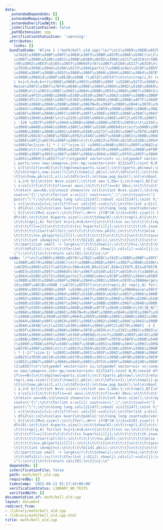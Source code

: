 ```yaml
---
data:
  _extendedDependsOn: []
  _extendedRequiredBy: []
  _extendedVerifiedWith: []
  _isVerificationFailed: false
  _pathExtension: cpp
  _verificationStatusIcon: ':warning:'
  attributes:
    links: []
  bundledCode: "#line 1 \"math/bell_old.cpp\"\n/*\n\t\u30D9\u30EB\u6570(\u7B2C\u4E8C\
    \u7A2E\u30B9\u30BF\u30FC\u30EA\u30F3\u30B0\u6570\u306E\u548C)\n\t\u30B0\u30EB\u30FC\
    \u30D7\u306B\u5206\u3051\u308B\u65B9\u6CD5\u306E\u5217\u6319\n\tB8=4140,B9=21147,B10=115975,B11=678570,...\n\
    \tN\u3092\u4EE3\u5165\u3057\u3066dfs(0)\u3067\u5168\u5217\u6319\n\t\u3088\u308A\
    \u7D30\u304B\u3044\u5206\u5272\u304Cparts[]\u306Eindex\u5C0F\u3055\u3044\u65B9\
    \u306B\u304F\u308B\u3053\u3068\u306F\u306A\u3044\u3001\u3064\u307E\u308Amerge\u3059\
    \u308B\u3068id\u306F\u6E1B\u308B (\u672C\u5F53?)\n\n\n\trep(i,K) rep(j,A) for(int\
    \ k=j+1;k<A;k++)\u306E\u3068\u3053\u308D\u306F \u5206\u5272\u3068\u3057\u3066\
    Hasse\u56F3\u3067\u76F4\u4E0A\u306E\u3084\u3064\u3092\u5168\u90E8\u63A2\u3057\u3066\
    \u308B\n\t\u3053\u308C\u3092\u3084\u308B\u3053\u3068\u3067\u300CX\u306E\u7D30\u5206\
    \u5168\u4F53\u300D\u306B\u518D\u5E30\u3067\u30A2\u30AF\u30BB\u30B9\u3067\u304D\
    \u308B(dfs2)\u306E\u3067\u5305\u9664\u3068\u304B\u306B\u4F7F\u3048\u308B\n\tO((B_N)^2)\u3068\
    \u304B\u306B\u306A\u308B\u306E\u3067N=9\u304F\u3089\u3044\u307E\u3067\u3063\u307D\
    \u3044(\u306A\u3093\u304B\u5305\u9664\u3059\u308B\u306E\u306B\u3082\u3063\u3068\
    \u826F\u3044\u30AA\u30FC\u30C0\u30FC\u306E\u3082\u306E\u304C\u3042\u308B\u3060\
    \u308D\u3046\u304B)\n\t\u2191\u5305\u9664\u306E\u4FC2\u6570\u306F1 -1 2 -6 24\
    \ -120 \u307F\u305F\u3044\u306B\u306A\u308A\u307E\u3059\n\t\u2191\u3061\u3083\u3093\
    \u3068\u8A00\u3046\u3068\u3001\u300C\u5168\u90E8distinct\u300D\u3092\u6C42\u3081\
    \u308B\u306E\u306B\u3001\u5404\u5206\u5272(\u5185\u306F\u7D76\u5BFE\u306B\u540C\
    \u3058\u5024)\u306E\u7DDA\u5F62\u548C\u3067\u304B\u3051\u308B\u304C\u3001\u305D\
    \u306E\u4FC2\u6570\u306F\u3001\n\t\t\u9023\u7D50\u6210\u5206\u3054\u3068\u306B\
    \u3001fac[size-1] * (-1)^(size-1) \u3092\u304B\u3051\u305F\u3082\u306E\u306B\u306A\
    \u308B\n\t\t\u9023\u7D50\u6210\u5206\u6570\u3060\u3051\u306B\u4F9D\u5B58\u3059\
    \u308B\u308F\u3051\u3067\u306F\u306A\u3044\u3001\u5F53\u305F\u308A\u524D\u3060\
    \u3051\u3069(1\u6557)\n*/\ntypedef vector<int> vi;\ntypedef vector<vi> vv;\nvector<vv>\
    \ parts;\nvv now;\nmap<vv,int> mp;\nvector<int> G[21147];\nint N,M;\nvoid dfs(int\
    \ x){\n\tif(x==N){\n\t\tmp[now]=parts.size();\n\t\tparts.pb(now);\n\t\treturn;\n\
    \t}\n\trep(i,now.size()){\n\t\tnow[i].pb(x);\n\t\tdfs(x+1);\n\t\tnow[i].pop_back();\n\
    \t}\n\tnow.pb(vi(1,x));\n\tdfs(x+1);\n\tnow.pop_back();\n}\n\nbool same(vv vs,int\
    \ a,int b){\n\tint N=vs.size();\n\tint aa=-1,bb=-1;\n\trep(i,N){\n\t\tfor(int\
    \ x:vs[i]){\n\t\t\tif(x==a) aa=i;\n\t\t\tif(x==b) bb=i;\n\t\t}\n\t}\n\tassert(aa>=0&&bb>=0);\n\
    \treturn aa==bb;\n}\nvoid showvv(vv vs){\n\tint N=vs.size();\n\trep(i,N){\n\t\t\
    cout<<\"{\";\n\t\tfor(int x:vs[i]) cout<<x<<\",\";\n\t\tcout<<\"}  \";\n\t}\n\t\
    puts(\"\");\n}\n\nlong long calc[21147];\nbool vis[21147];\nint V;\nvoid dfs2(int\
    \ v){\n\tvis[v]=1;\n\tif(V!=v) calc[V]-=calc[v];\n\tfor(int u:G[v]) if(!vis[u])\
    \ dfs2(u);\n}\n\nclass Gxor{\n\tpublic:\n\tlong long countsubs(vector <string>\
    \ S){\n\t\tM=S.size();\n\t\tfor(;;N++) if(N*(N-1)/2==S[0].size()) break;\n\t\t\
    dfs(0);\n\t\tint K=parts.size();\n\t\tshow(K);\n\t\trep(i,K){\n\t\t\tint A=parts[i].size();\n\
    \t\t\trep(j,A) for(int k=j+1;k<A;k++){\n\t\t\t\tvv nv;\n\t\t\t\trep(l,A){\n\t\t\
    \t\t\tif(l==j){\n\t\t\t\t\t\tvi h=parts[i][j];\n\t\t\t\t\t\th.insert(h.end(),all(parts[i][k]));\n\
    \t\t\t\t\t\tsort(all(h));\n\t\t\t\t\t\tnv.pb(h);\n\t\t\t\t\t}else if(l!=k){\n\t\
    \t\t\t\t\tnv.pb(parts[i][l]);\n\t\t\t\t\t}\n\t\t\t\t}\n\t\t\t\tassert(mp.count(nv));\n\
    \t\t\t\tint id=mp[nv];\n\t\t\t\tG[id].pb(i);\n\t\t\t}\n\t\t}\n\t\tfor(int i=K-1;i>=0;i--){\t\
    \t//partition small -> large\n//\t\t\tshow(i);\n\t\t\tV=i;\n\t\t\tmemset(vis,0,K);\n\
    \t\t\tdfs2(i);\n//\t\t\tfor(int j:G[i]) show(j),calc[i]-=calc[j];\n//\t\t\tputs(\"\
    \");\n\t\t}\n\t\treturn calc[0];\n\t}\n};\n"
  code: "/*\n\t\u30D9\u30EB\u6570(\u7B2C\u4E8C\u7A2E\u30B9\u30BF\u30FC\u30EA\u30F3\
    \u30B0\u6570\u306E\u548C)\n\t\u30B0\u30EB\u30FC\u30D7\u306B\u5206\u3051\u308B\u65B9\
    \u6CD5\u306E\u5217\u6319\n\tB8=4140,B9=21147,B10=115975,B11=678570,...\n\tN\u3092\
    \u4EE3\u5165\u3057\u3066dfs(0)\u3067\u5168\u5217\u6319\n\t\u3088\u308A\u7D30\u304B\
    \u3044\u5206\u5272\u304Cparts[]\u306Eindex\u5C0F\u3055\u3044\u65B9\u306B\u304F\
    \u308B\u3053\u3068\u306F\u306A\u3044\u3001\u3064\u307E\u308Amerge\u3059\u308B\u3068\
    id\u306F\u6E1B\u308B (\u672C\u5F53?)\n\n\n\trep(i,K) rep(j,A) for(int k=j+1;k<A;k++)\u306E\
    \u3068\u3053\u308D\u306F \u5206\u5272\u3068\u3057\u3066Hasse\u56F3\u3067\u76F4\
    \u4E0A\u306E\u3084\u3064\u3092\u5168\u90E8\u63A2\u3057\u3066\u308B\n\t\u3053\u308C\
    \u3092\u3084\u308B\u3053\u3068\u3067\u300CX\u306E\u7D30\u5206\u5168\u4F53\u300D\
    \u306B\u518D\u5E30\u3067\u30A2\u30AF\u30BB\u30B9\u3067\u304D\u308B(dfs2)\u306E\
    \u3067\u5305\u9664\u3068\u304B\u306B\u4F7F\u3048\u308B\n\tO((B_N)^2)\u3068\u304B\
    \u306B\u306A\u308B\u306E\u3067N=9\u304F\u3089\u3044\u307E\u3067\u3063\u307D\u3044\
    (\u306A\u3093\u304B\u5305\u9664\u3059\u308B\u306E\u306B\u3082\u3063\u3068\u826F\
    \u3044\u30AA\u30FC\u30C0\u30FC\u306E\u3082\u306E\u304C\u3042\u308B\u3060\u308D\
    \u3046\u304B)\n\t\u2191\u5305\u9664\u306E\u4FC2\u6570\u306F1 -1 2 -6 24 -120 \u307F\
    \u305F\u3044\u306B\u306A\u308A\u307E\u3059\n\t\u2191\u3061\u3083\u3093\u3068\u8A00\
    \u3046\u3068\u3001\u300C\u5168\u90E8distinct\u300D\u3092\u6C42\u3081\u308B\u306E\
    \u306B\u3001\u5404\u5206\u5272(\u5185\u306F\u7D76\u5BFE\u306B\u540C\u3058\u5024\
    )\u306E\u7DDA\u5F62\u548C\u3067\u304B\u3051\u308B\u304C\u3001\u305D\u306E\u4FC2\
    \u6570\u306F\u3001\n\t\t\u9023\u7D50\u6210\u5206\u3054\u3068\u306B\u3001fac[size-1]\
    \ * (-1)^(size-1) \u3092\u304B\u3051\u305F\u3082\u306E\u306B\u306A\u308B\n\t\t\
    \u9023\u7D50\u6210\u5206\u6570\u3060\u3051\u306B\u4F9D\u5B58\u3059\u308B\u308F\
    \u3051\u3067\u306F\u306A\u3044\u3001\u5F53\u305F\u308A\u524D\u3060\u3051\u3069\
    (1\u6557)\n*/\ntypedef vector<int> vi;\ntypedef vector<vi> vv;\nvector<vv> parts;\n\
    vv now;\nmap<vv,int> mp;\nvector<int> G[21147];\nint N,M;\nvoid dfs(int x){\n\t\
    if(x==N){\n\t\tmp[now]=parts.size();\n\t\tparts.pb(now);\n\t\treturn;\n\t}\n\t\
    rep(i,now.size()){\n\t\tnow[i].pb(x);\n\t\tdfs(x+1);\n\t\tnow[i].pop_back();\n\
    \t}\n\tnow.pb(vi(1,x));\n\tdfs(x+1);\n\tnow.pop_back();\n}\n\nbool same(vv vs,int\
    \ a,int b){\n\tint N=vs.size();\n\tint aa=-1,bb=-1;\n\trep(i,N){\n\t\tfor(int\
    \ x:vs[i]){\n\t\t\tif(x==a) aa=i;\n\t\t\tif(x==b) bb=i;\n\t\t}\n\t}\n\tassert(aa>=0&&bb>=0);\n\
    \treturn aa==bb;\n}\nvoid showvv(vv vs){\n\tint N=vs.size();\n\trep(i,N){\n\t\t\
    cout<<\"{\";\n\t\tfor(int x:vs[i]) cout<<x<<\",\";\n\t\tcout<<\"}  \";\n\t}\n\t\
    puts(\"\");\n}\n\nlong long calc[21147];\nbool vis[21147];\nint V;\nvoid dfs2(int\
    \ v){\n\tvis[v]=1;\n\tif(V!=v) calc[V]-=calc[v];\n\tfor(int u:G[v]) if(!vis[u])\
    \ dfs2(u);\n}\n\nclass Gxor{\n\tpublic:\n\tlong long countsubs(vector <string>\
    \ S){\n\t\tM=S.size();\n\t\tfor(;;N++) if(N*(N-1)/2==S[0].size()) break;\n\t\t\
    dfs(0);\n\t\tint K=parts.size();\n\t\tshow(K);\n\t\trep(i,K){\n\t\t\tint A=parts[i].size();\n\
    \t\t\trep(j,A) for(int k=j+1;k<A;k++){\n\t\t\t\tvv nv;\n\t\t\t\trep(l,A){\n\t\t\
    \t\t\tif(l==j){\n\t\t\t\t\t\tvi h=parts[i][j];\n\t\t\t\t\t\th.insert(h.end(),all(parts[i][k]));\n\
    \t\t\t\t\t\tsort(all(h));\n\t\t\t\t\t\tnv.pb(h);\n\t\t\t\t\t}else if(l!=k){\n\t\
    \t\t\t\t\tnv.pb(parts[i][l]);\n\t\t\t\t\t}\n\t\t\t\t}\n\t\t\t\tassert(mp.count(nv));\n\
    \t\t\t\tint id=mp[nv];\n\t\t\t\tG[id].pb(i);\n\t\t\t}\n\t\t}\n\t\tfor(int i=K-1;i>=0;i--){\t\
    \t//partition small -> large\n//\t\t\tshow(i);\n\t\t\tV=i;\n\t\t\tmemset(vis,0,K);\n\
    \t\t\tdfs2(i);\n//\t\t\tfor(int j:G[i]) show(j),calc[i]-=calc[j];\n//\t\t\tputs(\"\
    \");\n\t\t}\n\t\treturn calc[0];\n\t}\n};\n"
  dependsOn: []
  isVerificationFile: false
  path: math/bell_old.cpp
  requiredBy: []
  timestamp: '2021-08-11 01:17:41+09:00'
  verificationStatus: LIBRARY_NO_TESTS
  verifiedWith: []
documentation_of: math/bell_old.cpp
layout: document
redirect_from:
- /library/math/bell_old.cpp
- /library/math/bell_old.cpp.html
title: math/bell_old.cpp
---
```

